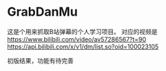 # GrabDanMu
这是个用来抓取B站弹幕的个人学习项目。
对应的视频是
https://www.bilibili.com/video/av57286567?t=90
https://api.bilibili.com/x/v1/dm/list.so?oid=100023105

初版结果，功能有待完善

